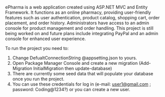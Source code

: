 ePharma is a web application created using ASP.NET MVC and Entity Framework. It
functions as an online pharmacy, providing user-friendly features such as user
authentication, product catalog, shopping cart, order placement, and order history.
Administrators have access to an admin console for product management and order
handling. This project is still being worked on and future plans include integrating PayPal
and an admin console for enhanced user experience.

To run the project you need to:

1. Change DefualtConnectionString @appsetting.json to yours.
2. Open Package Manager Console and create a new migration (Add-Migration InitialMigration then update-database)
3. There are currently some seed data that will populate your database once you run the project.
4. You can use these credentials for log in (e-mail: user1@gmail.com ; password: Coding@1234?) or you can create a new user.

